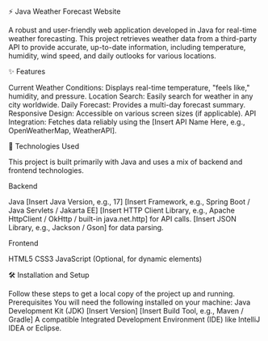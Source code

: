 ⚡ Java Weather Forecast Website

A robust and user-friendly web application developed in Java for real-time weather forecasting.
This project retrieves weather data from a third-party API to provide accurate, up-to-date information, including temperature, humidity, wind speed, and daily outlooks for various locations.

✨ Features

Current Weather Conditions: Displays real-time temperature, "feels like," humidity, and pressure.
Location Search: Easily search for weather in any city worldwide.
Daily Forecast: Provides a multi-day forecast summary.
Responsive Design: Accessible on various screen sizes (if applicable).
API Integration: Fetches data reliably using the [Insert API Name Here, e.g., OpenWeatherMap, WeatherAPI].

🚀 Technologies Used

This project is built primarily with Java and uses a mix of backend and frontend technologies.

Backend

Java [Insert Java Version, e.g., 17]
[Insert Framework, e.g., Spring Boot / Java Servlets / Jakarta EE]
[Insert HTTP Client Library, e.g., Apache HttpClient / OkHttp / built-in java.net.http] for API calls.
[Insert JSON Library, e.g., Jackson / Gson] for data parsing.

Frontend

HTML5
CSS3
JavaScript (Optional, for dynamic elements)

🛠️ Installation and Setup

Follow these steps to get a local copy of the project up and running.
Prerequisites
You will need the following installed on your machine:
Java Development Kit (JDK) [Insert Version]
[Insert Build Tool, e.g., Maven / Gradle]
A compatible Integrated Development Environment (IDE) like IntelliJ IDEA or Eclipse.
